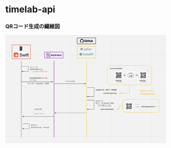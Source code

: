 # timelab-api

### QRコード生成の繊維図

<img width = 800 src = "https://github.com/hamadayuuki/timelab-api/blob/main/image/README/createQrCode_diagram.png">
